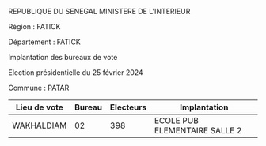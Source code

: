 REPUBLIQUE DU SENEGAL MINISTERE DE L'INTERIEUR

Région : FATICK

Département : FATICK

Implantation des bureaux de vote

Election présidentielle du 25 février 2024

Commune : PATAR

| Lieu de vote | Bureau | Electeurs | Implantation |
| - | - | - | - |
| WAKHALDIAM | 02 | 398 | ECOLE PUB ELEMENTAIRE SALLE 2 |

<!-- PageNumber="19/22" -->
